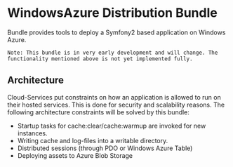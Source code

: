 # WindowsAzure Distribution Bundle

Bundle provides tools to deploy a Symfony2 based application on Windows Azure.

    Note: This bundle is in very early development and will change. The functionality mentioned above is not yet implemented fully.

## Architecture

Cloud-Services put constraints on how an application is allowed to run on their hosted services. This is done for security and scalability reasons. The following architecture constraints will be solved by this bundle:

* Startup tasks for cache:clear/cache:warmup are invoked for new instances.
* Writing cache and log-files into a writable directory.
* Distributed sessions (through PDO or Windows Azure Table)
* Deploying assets to Azure Blob Storage

